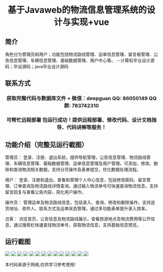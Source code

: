 <p><h1 align="center">基于Javaweb的物流信息管理系统的设计与实现+vue</h1></p>

## 简介
角色分为管理员和用户；功能包括物流路线管理、运单信息管理、留言板管理、公告信息管理、车辆信息管理、基础数据管理、用户中心等。    --计算机毕业设计源码；毕设源码；java毕业设计源码


## 联系方式
<p><h3 align="center">获取完整代码与数据库文件 + 微信：deepguan QQ: 86050149 QQ群: 783742310</h3></p>
<p><h3 align="center">可帮忙远程部署 包运行成功！提供远程部署、修改代码、设计文档指导、代码讲解等服务！</h3></p>

## 功能介绍（完整见运行截图）
管理员： 登录、注册、退出系统，提供导航管理，公告信息管理、物流路线管理、车辆信息管理、基础数据管理、运单信息管理及用户管理。可添加、修改、删除和查询物流相关数据，支持分页操作及表单提交，优化数据处理流程。

用户： 登录、注册和退出，查看和管理个人中心信息，包括修改密码、留言管理、订单查询及物流路线详情查询。通过输入物流单号可快速查询物流信息，支持留言回复与查看公告内容，简化用户操作。

操作员： 管理运单及物流路线信息，包括录入、查询、修改和删除操作。支持送货地址、收件人、联系方式及运单状态管理，通过多功能表单提升录入效率。

访客： 浏览首页、公告信息及物流路线展示，查看旅游地点及物流费用等公开信息，通过搜索栏快速查找物流单号，获取物流信息，支持基础信息预览。


## 运行截图
![](img/001.jpg)
![](img/002.jpg)
![](img/003.jpg)
![](img/004.jpg)
![](img/005.jpg)
![](img/006.jpg)
![](img/007.jpg)
![](img/008.jpg)
![](img/009.jpg)
![](img/010.jpg)
![](img/011.jpg)
![](img/012.jpg)
![](img/013.jpg)
![](img/014.jpg)

<p>本代码来源于网络,仅供学习参考使用!</p>
